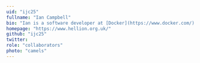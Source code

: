 ```yaml
---
uid: "ijc25"
fullname: "Ian Campbell"
bio: "Ian is a software developer at [Docker](https://www.docker.com/) specialising in OS development, particularly embedded systems."
homepage: "https://www.hellion.org.uk/"
github: "ijc25"
twitter:
role: "collaborators"
photo: "camels"
---
```

